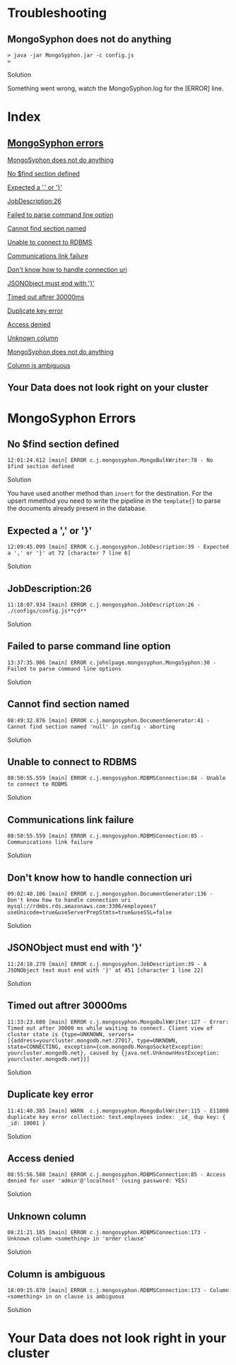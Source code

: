 # Troubleshooting

## MongoSyphon does not do anything

```
> java -jar MongoSyphon.jar -c config.js
> 
```

Solution

Something went wrong, watch the MongoSyphon.log for the [ERROR] line.

# Index

## [MongoSyphon errors](#mongosyphon-errors-1)

[MongoSyphon does not do anything](#MongoSyphon-does-not-do-anything)

[No $find section defined](#no-find-section-defined)

[Expected a ',' or '}'](#expected-a--or-)

[JobDescription:26](#jobdescription26)

[Failed to parse command line option](#failed-to-parse-command-line-option)

[Cannot find section named](#cannot-find-section-named)

[Unable to connect to RDBMS](#unable-to-connect-to-rdbms)

[Communications link failure](#communications-link-failure)

[Don't know how to handle connection uri](#dont-know-how-to-handle-connection-uri)

[JSONObject must end with '}'](#jsonobject-must-end-with-)

[Timed out aftrer 30000ms](#timed-out-aftrer-30000ms)

[Duplicate key error](#duplicate-key-error)

[Access denied](#access-denied)

[Unknown column](#unknown-column)

[MongoSyphon does not do anything](#MongoSyphon-does-not-do-anything)

[Column is ambiguous](#column-is-ambiguous)

## Your Data does not look right on your cluster

# MongoSyphon Errors

## No $find section defined
```
12:01:24.612 [main] ERROR c.j.mongosyphon.MongoBulkWriter:78 - No $find section defined
```

Solution

You have used another method than ```insert``` for the destination. For the upsert mmethod you need to write the pipeline in the ```template{}``` to parse the documents already present in the database.

## Expected a ',' or '}'
```
12:09:45.099 [main] ERROR c.j.mongosyphon.JobDescription:39 - Expected a ',' or '}' at 72 [character 7 line 6]
```

Solution

## JobDescription:26
```
11:18:07.934 [main] ERROR c.j.mongosyphon.JobDescription:26 - ./configs/config.js**cd**
```

Solution

## Failed to parse command line option
```
13:37:35.906 [main] ERROR c.johnlpage.mongosyphon.MongoSyphon:30 - Failed to parse command line options
```

Solution

## Cannot find section named
```
08:49:32.876 [main] ERROR c.j.mongosyphon.DocumentGenerator:41 - Cannot find section named 'null' in config - aborting
```

Solution

## Unable to connect to RDBMS
```
08:50:55.559 [main] ERROR c.j.mongosyphon.RDBMSConnection:84 - Unable to connect to RDBMS
```

Solution

## Communications link failure
```
08:50:55.559 [main] ERROR c.j.mongosyphon.RDBMSConnection:85 - Communications link failure
```

Solution

## Don't know how to handle connection uri
```
09:02:40.106 [main] ERROR c.j.mongosyphon.DocumentGenerator:136 - Don't know how to handle connection uri mysql://rdmbs.rds.amazonaws.com:3306/employees?useUnicode=true&useServerPrepStmts=true&useSSL=false
```

Solution

## JSONObject must end with '}'
```
11:24:18.270 [main] ERROR c.j.mongosyphon.JobDescription:39 - A JSONObject text must end with '}' at 451 [character 1 line 22]
```

Solution

## Timed out aftrer 30000ms
```
11:33:23.680 [main] ERROR c.j.mongosyphon.MongoBulkWriter:127 - Error: Timed out after 30000 ms while waiting to connect. Client view of cluster state is {type=UNKNOWN, servers=[{address=yourcluster.mongodb.net:27017, type=UNKNOWN, state=CONNECTING, exception={com.mongodb.MongoSocketException: yourcluster.mongodb.net}, caused by {java.net.UnknownHostException: yourcluster.mongodb.net}}]
```

Solution

## Duplicate key error
```
11:41:40.385 [main] WARN  c.j.mongosyphon.MongoBulkWriter:115 - E11000 duplicate key error collection: test.employees index: _id_ dup key: { _id: 10001 }
```

Solution

## Access denied
```
08:55:56.580 [main] ERROR c.j.mongosyphon.RDBMSConnection:85 - Access denied for user 'admin'@'localhost' (using password: YES)
```

Solution

## Unknown column
```
08:21:21.185 [main] ERROR c.j.mongosyphon.RDBMSConnection:173 - Unknown column <something> in 'order clause'
```

Solution

## Column is ambiguous
```
18:09:15.870 [main] ERROR c.j.mongosyphon.RDBMSConnection:173 - Column <something> in on clause is ambiguous
```

Solution


# Your Data does not look right in your cluster

